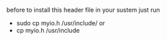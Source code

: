 before to install this header file in your 
sustem just run

- sudo cp myio.h /usr/include/
or
- cp myio.h /usr/include
